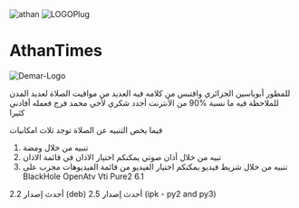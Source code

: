 <img src="https://i.ibb.co/xJtq07S/athan.png" alt="athan" border="0">

<img src="https://i.ibb.co/9ynZydS/LOGOPlug.png" alt="LOGOPlug" border="0">

# AthanTimes


<img src="https://i.ibb.co/xmqKYC9/Demar-Logo.png" alt="Demar-Logo" border="0">

للمطور أبوياسين الجزائري
واقتبس من كلامه
فيه العديد من مواقيت الصلاة لعديد المدن
للملاحظة فيه ما نسبة %90 من الأنترنت
أجدد شكري لأخي محمد فرج فعمله أفادني كثيرا

فيما يخص التنبيه عن الصلاة توجد ثلاث امكانيات
1. تنبيه من خلال ومضة
2. تبيه من خلال أذان صوتي يمكنكم اختيار الاذان في قائمة الاذان
3. تنبيه من خلال شريط فيديو يمكنكم اختيار الفيديو من قائمة الفيديوهات
مجرب على
BlackHole
OpenAtv
Vti
Pure2 6.1

أحدث إصدار 2.2 (deb)
أحدث إصدار 2.5 (ipk - py2 and py3)
